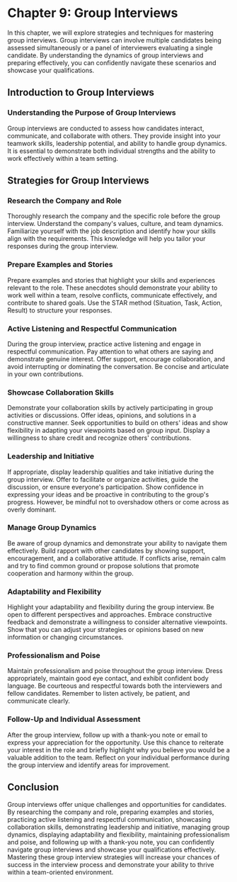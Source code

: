 Chapter 9: Group Interviews
===========================

In this chapter, we will explore strategies and techniques for mastering group interviews. Group interviews can involve multiple candidates being assessed simultaneously or a panel of interviewers evaluating a single candidate. By understanding the dynamics of group interviews and preparing effectively, you can confidently navigate these scenarios and showcase your qualifications.

Introduction to Group Interviews
--------------------------------

### Understanding the Purpose of Group Interviews

Group interviews are conducted to assess how candidates interact, communicate, and collaborate with others. They provide insight into your teamwork skills, leadership potential, and ability to handle group dynamics. It is essential to demonstrate both individual strengths and the ability to work effectively within a team setting.

Strategies for Group Interviews
-------------------------------

### Research the Company and Role

Thoroughly research the company and the specific role before the group interview. Understand the company's values, culture, and team dynamics. Familiarize yourself with the job description and identify how your skills align with the requirements. This knowledge will help you tailor your responses during the group interview.

### Prepare Examples and Stories

Prepare examples and stories that highlight your skills and experiences relevant to the role. These anecdotes should demonstrate your ability to work well within a team, resolve conflicts, communicate effectively, and contribute to shared goals. Use the STAR method (Situation, Task, Action, Result) to structure your responses.

### Active Listening and Respectful Communication

During the group interview, practice active listening and engage in respectful communication. Pay attention to what others are saying and demonstrate genuine interest. Offer support, encourage collaboration, and avoid interrupting or dominating the conversation. Be concise and articulate in your own contributions.

### Showcase Collaboration Skills

Demonstrate your collaboration skills by actively participating in group activities or discussions. Offer ideas, opinions, and solutions in a constructive manner. Seek opportunities to build on others' ideas and show flexibility in adapting your viewpoints based on group input. Display a willingness to share credit and recognize others' contributions.

### Leadership and Initiative

If appropriate, display leadership qualities and take initiative during the group interview. Offer to facilitate or organize activities, guide the discussion, or ensure everyone's participation. Show confidence in expressing your ideas and be proactive in contributing to the group's progress. However, be mindful not to overshadow others or come across as overly dominant.

### Manage Group Dynamics

Be aware of group dynamics and demonstrate your ability to navigate them effectively. Build rapport with other candidates by showing support, encouragement, and a collaborative attitude. If conflicts arise, remain calm and try to find common ground or propose solutions that promote cooperation and harmony within the group.

### Adaptability and Flexibility

Highlight your adaptability and flexibility during the group interview. Be open to different perspectives and approaches. Embrace constructive feedback and demonstrate a willingness to consider alternative viewpoints. Show that you can adjust your strategies or opinions based on new information or changing circumstances.

### Professionalism and Poise

Maintain professionalism and poise throughout the group interview. Dress appropriately, maintain good eye contact, and exhibit confident body language. Be courteous and respectful towards both the interviewers and fellow candidates. Remember to listen actively, be patient, and communicate clearly.

### Follow-Up and Individual Assessment

After the group interview, follow up with a thank-you note or email to express your appreciation for the opportunity. Use this chance to reiterate your interest in the role and briefly highlight why you believe you would be a valuable addition to the team. Reflect on your individual performance during the group interview and identify areas for improvement.

Conclusion
----------

Group interviews offer unique challenges and opportunities for candidates. By researching the company and role, preparing examples and stories, practicing active listening and respectful communication, showcasing collaboration skills, demonstrating leadership and initiative, managing group dynamics, displaying adaptability and flexibility, maintaining professionalism and poise, and following up with a thank-you note, you can confidently navigate group interviews and showcase your qualifications effectively. Mastering these group interview strategies will increase your chances of success in the interview process and demonstrate your ability to thrive within a team-oriented environment.
